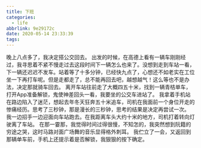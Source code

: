 ```yaml
---
title: 下班
categories:
  - life
abbrlink: 9e29172c
date: 2020-05-14 23:33:39
tags:
---
```


晚上八点多了，我决定搭公交回去。
出发的时候，在高德上看有一辆车刚刚经过，我寻思着不紧不慢走过去这段时间下一辆怎么也来了。没想到走到车站一看，下一辆还迟迟不发车。站着等了十多分钟，已经快九点了，心想还不如老实在工位坐一下再打车呢。但是走都走了，总不能再回去吧，越想越气！这么等也不是办法，决定那就骑车回去。
离开车站往前走了大概四五十米，找到一辆青桔单车，打开App准备解锁，鬼使神差回头一看，我要坐的公交车进站了。
我拿着手机站在路边陷入了迷茫，想起去年冬天狂奔五十米追车，司机在我面前一个身位开走的惨痛经历。思考了三秒钟，那是漫长的三秒钟，思考的结果是决定再尝试一次。
我一边招手一边迎面向车站跑去。在我距离车头大约十米的地方，司机打着转向灯驶离了车站。
在那一霎那，我觉得时间过得很慢，不知怎的，我突然想到阮籍的穷途之哭，这时马路对面广场舞的音乐显得格外刺耳。
我伫立了一会，又返回到那辆单车前，手机上还提示着是否解锁，我狠狠的按下确定。
